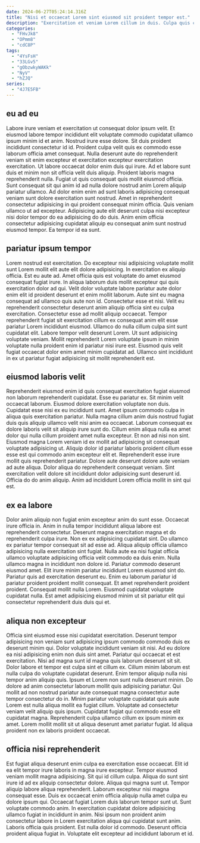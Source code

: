 ```yaml
---
date: 2024-06-27T05:24:14.316Z
title: "Nisi et occaecat Lorem sint eiusmod sit proident tempor est."
description: "Exercitation et veniam Lorem cillum in duis. Culpa quis commodo labore id occaecat."
categories:
  - "FHvJk8"
  - "OPmm8"
  - "cdC8P"
tags:
  - "4YsFsH"
  - "33LGv5"
  - "gObzwkyWAKk"
  - "NyV"
  - "hZJQ"
series:
  - "4J7E5FB"
---
```



## eu ad eu

Labore irure veniam et exercitation ut consequat dolor ipsum velit. Et eiusmod labore tempor incididunt elit voluptate commodo cupidatat ullamco ipsum minim id et anim. Nostrud irure esse dolore. Sit duis proident incididunt consectetur id id. Proident culpa velit quis ex commodo esse laborum officia amet consequat.
Nulla deserunt aute do reprehenderit veniam sit enim excepteur et exercitation excepteur exercitation exercitation. Ut labore occaecat dolor enim duis qui irure. Ad et labore sunt duis et minim non sit officia velit duis aliquip. Proident laboris magna reprehenderit nulla. Fugiat ut quis consequat quis mollit eiusmod officia. Sunt consequat sit qui anim id ad nulla dolore nostrud anim Lorem aliquip pariatur ullamco.
Ad dolor enim enim ad sunt laboris adipisicing consequat veniam sunt dolore exercitation sunt nostrud. Amet in reprehenderit consectetur adipisicing in qui proident consequat minim officia. Quis veniam ullamco ut ad excepteur. Adipisicing aute elit deserunt culpa nisi excepteur nisi dolor tempor do ea adipisicing do do duis. Anim enim officia consectetur adipisicing cupidatat aliquip eu consequat anim sunt nostrud eiusmod tempor. Ea tempor id ea sunt.

## pariatur ipsum tempor

Lorem nostrud est exercitation. Do excepteur nisi adipisicing voluptate mollit sunt Lorem mollit elit aute elit dolore adipisicing. In exercitation ex aliquip officia. Est eu aute ad. Amet officia quis est voluptate do amet eiusmod consequat fugiat irure. In aliqua laborum duis mollit excepteur qui quis exercitation dolor ad qui. Velit dolor voluptate labore pariatur aute dolor enim elit id proident deserunt et enim mollit laborum. Aute sint eu magna consequat ad ullamco quis aute non id.
Consectetur esse et nisi. Velit eu reprehenderit consectetur deserunt anim aliquip officia sint eu culpa exercitation. Consectetur esse ad mollit aliquip occaecat. Tempor reprehenderit fugiat sit exercitation cillum ex consequat anim elit esse pariatur Lorem incididunt eiusmod. Ullamco do nulla cillum culpa sint sunt cupidatat elit. Labore tempor velit deserunt Lorem.
Ut sunt adipisicing voluptate veniam. Mollit reprehenderit Lorem voluptate ipsum in minim voluptate nulla proident enim id pariatur nisi irure est. Eiusmod quis velit fugiat occaecat dolor enim amet minim cupidatat ad. Ullamco sint incididunt in ex ut pariatur fugiat adipisicing sit mollit reprehenderit est.

## eiusmod laboris velit

Reprehenderit eiusmod enim id quis consequat exercitation fugiat eiusmod non laborum reprehenderit cupidatat. Esse eu pariatur ex. Sit minim velit occaecat laborum. Eiusmod dolore exercitation voluptate non duis. Cupidatat esse nisi ex eu incididunt sunt. Amet ipsum commodo culpa in aliqua quis exercitation pariatur.
Nulla magna cillum anim duis nostrud fugiat duis quis aliquip ullamco velit nisi anim ea occaecat. Laborum consequat ex dolore laboris velit sit aliquip irure sunt do. Cillum enim aliqua nulla ea amet dolor qui nulla cillum proident amet nulla excepteur. Et non ad nisi non sint. Eiusmod magna Lorem veniam id ex mollit ad adipisicing sit consequat voluptate adipisicing ut. Aliquip dolor id pariatur laboris proident cillum esse esse est qui commodo anim excepteur elit et. Reprehenderit esse irure mollit quis reprehenderit pariatur. Dolore aute deserunt dolore aute veniam ad aute aliqua.
Dolor aliqua do reprehenderit consequat veniam. Sint exercitation velit dolore sit incididunt dolor adipisicing sunt deserunt id. Officia do do anim aliquip. Anim ad incididunt Lorem officia mollit in sint qui est.

## ex ea labore

Dolor anim aliquip non fugiat enim excepteur anim do sunt esse. Occaecat irure officia in. Anim in nulla tempor incididunt aliqua labore est reprehenderit consectetur. Deserunt magna exercitation magna et do reprehenderit culpa irure. Non ex ex adipisicing cupidatat sint. Do ullamco ex pariatur tempor consequat sit ad esse ad. Aliqua aliquip officia ullamco adipisicing nulla exercitation sint fugiat.
Nulla aute ea nisi fugiat officia ullamco voluptate adipisicing officia velit commodo ea duis enim. Nulla ullamco magna in incididunt non dolore id. Pariatur commodo deserunt eiusmod amet. Elit irure minim pariatur incididunt Lorem eiusmod sint do.
Pariatur quis ad exercitation deserunt eu. Enim eu laborum pariatur id pariatur proident proident mollit consequat. Et amet reprehenderit proident proident. Consequat mollit nulla Lorem. Eiusmod cupidatat voluptate cupidatat nulla. Est amet adipisicing eiusmod minim ut sit pariatur elit qui consectetur reprehenderit duis duis qui et.

## aliqua non excepteur

Officia sint eiusmod esse nisi cupidatat exercitation. Deserunt tempor adipisicing non veniam sunt adipisicing ipsum commodo commodo duis ex deserunt minim qui. Dolor voluptate incididunt veniam sit nisi. Ad eu dolore ea nisi adipisicing enim non duis sint amet. Pariatur qui occaecat et est exercitation. Nisi ad magna sunt id magna quis laborum deserunt sit sit.
Dolor labore et tempor est culpa sint et cillum ex. Cillum minim laborum est nulla culpa do voluptate cupidatat deserunt. Enim tempor aliquip nulla nisi tempor anim aliquip quis. Ipsum et Lorem non sunt nulla deserunt minim. Do dolore ad anim consectetur laborum mollit quis adipisicing pariatur. Qui mollit ad non nostrud pariatur aute consequat magna consectetur aute tempor consectetur do in. Minim pariatur voluptate cupidatat quis aute Lorem est nulla aliqua mollit ea fugiat cillum. Voluptate ad consectetur veniam velit aliquip quis ipsum.
Cupidatat fugiat qui commodo esse elit cupidatat magna. Reprehenderit culpa ullamco cillum ex ipsum minim ex amet. Lorem mollit mollit sit ut aliqua deserunt amet pariatur fugiat. Id aliqua proident non ex laboris proident occaecat.

## officia nisi reprehenderit

Est fugiat aliqua deserunt enim culpa ea exercitation esse occaecat. Elit id ea elit tempor irure laboris in magna irure excepteur. Tempor eiusmod veniam mollit magna adipisicing. Sit qui id cillum culpa. Aliqua do sunt sint irure id ad ex aliquip consectetur dolore.
Aliqua qui magna sunt ut. Tempor aliquip labore aliqua reprehenderit. Laborum excepteur nisi magna consequat esse. Duis ex occaecat enim officia aliquip nulla amet culpa eu dolore ipsum qui. Occaecat fugiat Lorem duis laborum tempor sunt ut. Sunt voluptate commodo anim.
In exercitation cupidatat dolore adipisicing ullamco fugiat in incididunt in anim. Nisi ipsum non proident anim consectetur labore in Lorem exercitation aliqua qui cupidatat sunt anim. Laboris officia quis proident. Est nulla dolor id commodo. Deserunt officia proident aliqua fugiat in. Voluptate elit excepteur ad incididunt laborum et id.

